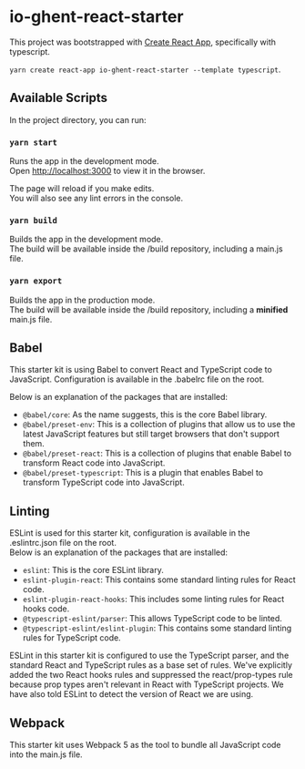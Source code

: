 # io-ghent-react-starter

This project was bootstrapped with [Create React App](https://github.com/facebook/create-react-app),
specifically with typescript.

`yarn create react-app io-ghent-react-starter --template typescript`.

## Available Scripts

In the project directory, you can run:

### `yarn start`

Runs the app in the development mode.\
Open [http://localhost:3000](http://localhost:3000) to view it in the browser.

The page will reload if you make edits.\
You will also see any lint errors in the console.

### `yarn build`

Builds the app in the development mode.\
The build will be available inside the /build repository, including a main.js file.

### `yarn export`

Builds the app in the production mode.\
The build will be available inside the /build repository, including a **minified** main.js file.

## Babel

This starter kit is using Babel to convert React and TypeScript code to JavaScript.
Configuration is available in the .babelrc file on the root.

Below is an explanation of the packages that are installed:

- `@babel/core`: As the name suggests, this is the core Babel library.
- `@babel/preset-env`: This is a collection of plugins that allow us to use the latest JavaScript features but still target browsers that don&apos;t support them.
- `@babel/preset-react`: This is a collection of plugins that enable Babel to transform React code into JavaScript.
- `@babel/preset-typescript`: This is a plugin that enables Babel to transform TypeScript code into JavaScript.

## Linting

ESLint is used for this starter kit, configuration is available in the .eslintrc.json file on the root.\
Below is an explanation of the packages that are installed:

- `eslint`: This is the core ESLint library.
- `eslint-plugin-react`: This contains some standard linting rules for React code.
- `eslint-plugin-react-hooks`: This includes some linting rules for React hooks code.
- `@typescript-eslint/parser`: This allows TypeScript code to be linted.
- `@typescript-eslint/eslint-plugin`: This contains some standard linting rules for TypeScript code.

ESLint in this starter kit is configured to use the TypeScript parser, and the standard React and TypeScript rules as a base set of rules. We&apos;ve explicitly added the two React hooks rules and suppressed the react/prop-types rule because prop types aren&apos;t relevant in React with TypeScript projects. We have also told ESLint to detect the version of React we are using.

## Webpack

This starter kit uses Webpack 5 as the tool to bundle all JavaScript code into the main.js file.
